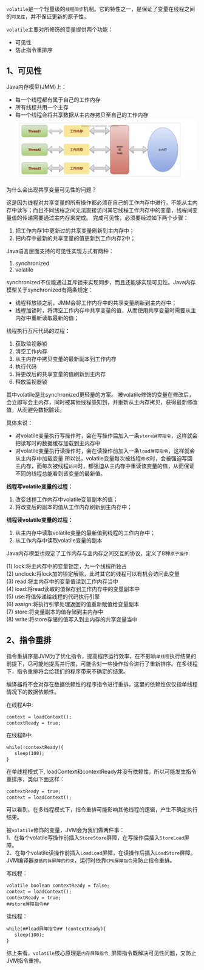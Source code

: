 `volatile`是一个轻量级的`线程同步`机制。它的特性之一，是保证了变量在线程之间的`可见性`，并不保证更新的原子性。

`volatile`主要对所修饰的变量提供两个功能：
* 可见性
* 防止指令重排序

## 1、可见性
Java内存模型(JMM)上：
* 每一个线程都有属于自己的工作内存
* 所有线程共用一个主存
* 每一个线程会将共享数据从主内存拷贝至自己的工作内存
![volatile](./assets/22.jpg)

为什么会出现共享变量可见性的问题？

这是因为线程对共享变量的所有操作都必须在自己的工作内存中进行，不能从主内存中读写；而且不同线程之间无法直接访问其它线程工作内存中的变量，线程间变量值的传递需要通过主内存来完成。
完成可见性，必须要经过如下两个步骤：
1. 把工作内存1中更新过的共享变量刷新到主内存中；
2. 把内存中最新的共享变量的值更新到工作内存2中；

Java语言层面支持的可见性实现方式有两种：
1. synchronized
2. volatile

synchronized不仅能通过互斥锁来实现同步，而且还能够实现可见性。Java内存模型关于synchronized有两条规定：
* 线程释放锁之前，JMM会将工作内存中的共享变量刷新到主内存中；
* 线程加锁时，将清空工作内存中共享变量的值，从而使用共享变量时需要从主内存中重新读取最新的值；

线程执行互斥代码的过程：
1. 获取监视器锁
2. 清空工作内存
3. 从主内存中拷贝变量的最新副本到工作内存
4. 执行代码
5. 将更改后的共享变量的值刷新到主内存
6. 释放监视器锁

其中volatile是比synchronized更轻量的方案。
被volatile修饰的变量在修改后，会立即写会主内存，同时被其他线程感知到，并重新从主内存拷贝，获得最新修改值，从而避免数据脏读。

具体来说：  
* 对volatile变量执行写操作时，会在写操作后加入一条`store屏障指令`，这样就会把读写时的数据缓存加载到主内存中
* 对volatile变量执行读操作时，会在读操作前加入一条`load屏障指令`，这样就会从主内存中加载变量
所以说，volatile变量每次被线程`修改`时，会被强迫写回主内存，而每次被线程`访问`时，都强迫从主内存中重读该变量的值，从而保证不同的线程总能看到该变量的最新值。

**线程写volatile变量的过程：**  
1. 改变线程工作内存中volatile变量副本的值；
2. 将改变后的副本的值从工作内存刷新到主内存中；

**线程读volatile变量的过程：**
1. 从主内存中读取volatile变量的最新值到线程的工作内存中；
2. 从工作内存中读取volatile变量的副本

Java内存模型也规定了工作内存与主内存之间交互的协议，定义了8种`原子操作`:

(1) lock:将主内存中的变量锁定，为一个线程所独占  
(2) unclock:将lock加的锁定解除，此时其它的线程可以有机会访问此变量  
(3) read:将主内存中的变量值读到工作内存当中  
(4) load:将read读取的值保存到工作内存中的变量副本中  
(5) use:将值传递给线程的代码执行引擎  
(6) assign:将执行引擎处理返回的值重新赋值给变量副本  
(7) store:将变量副本的值存储到主内存中  
(8) write:将store存储的值写入到主内存的共享变量当中

## 2、指令重排
指令重排序是JVM为了优化指令，提高程序运行效率，在不影响`单线程`执行结果的前提下，尽可能地提高并行度，可能会对一些操作指令进行了重新排序。在多线程下，指令重排将会给我们的程序带来不确定的结果。

编译器将不会对存在数据依赖性的程序指令进行重排，这里的依赖性仅仅指单线程情况下的数据依赖性。

在线程A中:
```
context = loadContext();
contextReady = true;
```
 
在线程B中:
```
while(!contextReady){
   sleep(100);
}
```

在单线程模式下, loadContext和contextReady并没有依赖性，所以可能发生指令重排序，类似下面这样：
```
contextReady = true;
context = loadContext();
```
可以看到，在多线程模式下，指令重排可能影响其他线程的逻辑，产生不确定执行结果。


被`volatile`修饰的变量，JVM会为我们做两件事：  
1、在每个volatile写操作前插入`StoreStore`屏障，在写操作后插入`StoreLoad`屏障。  
2、在每个volatile读操作前插入`LoadLoad`屏障，在读操作后插入`LoadStore`屏障。   
JVM编译器`遵循内存屏障的约束`，运行时依靠`CPU屏障指令`来防止指令重排。

写线程：
```
volatile boolean contextReady = false;
context = loadContext();
contextReady = true;
##store屏障指令##
```
读线程：
```
while(##load屏障指令## !contextReady){
   sleep(100);
}
```

综上来看，`volatile`核心原理是`内存屏障指令`, 屏障指令既解决可见性问题，又防止JVM指令重排。